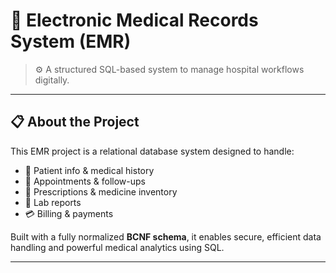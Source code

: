 # 🏥 Electronic Medical Records System (EMR)

> ⚙️ A structured SQL-based system to manage hospital workflows digitally.

---

## 📋 About the Project

This EMR project is a relational database system designed to handle:

- 👤 Patient info & medical history  
- 📅 Appointments & follow-ups  
- 💊 Prescriptions & medicine inventory  
- 🧪 Lab reports  
- 💳 Billing & payments   

Built with a fully normalized **BCNF schema**, it enables secure, efficient data handling and powerful medical analytics using SQL.

---
